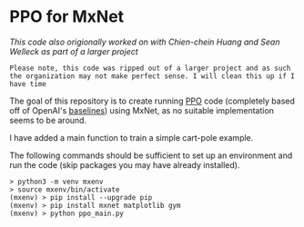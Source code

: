 # PPO for MxNet
*This code also origionally worked on with Chien-chein Huang and Sean Welleck as
part of a larger project*

`Please note, this code was ripped out of a larger project and as such the organization
may not make perfect sense. I will clean this up if I have time`

The goal of this repository is to create running [PPO](https://openai.com/blog/openai-baselines-ppo/)
code (completely based off
of OpenAI's [baselines](https://github.com/openai/baselines)) using MxNet, as
no suitable implementation seems to be around.

I have added a main function to train a simple cart-pole example.

The following commands should be sufficient to set up an environment and run
the code (skip packages you may have already installed).

```
> python3 -m venv mxenv
> source mxenv/bin/activate
(mxenv) > pip install --upgrade pip
(mxenv) > pip install mxnet matplotlib gym
(mxenv) > python ppo_main.py
```
